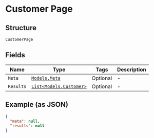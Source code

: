 
# Customer Page

## Structure

`CustomerPage`

## Fields

| Name | Type | Tags | Description |
|  --- | --- | --- | --- |
| `Meta` | [`Models.Meta`](../../doc/models/meta.md) | Optional | - |
| `Results` | [`List<Models.Customer>`](../../doc/models/customer.md) | Optional | - |

## Example (as JSON)

```json
{
  "meta": null,
  "results": null
}
```

